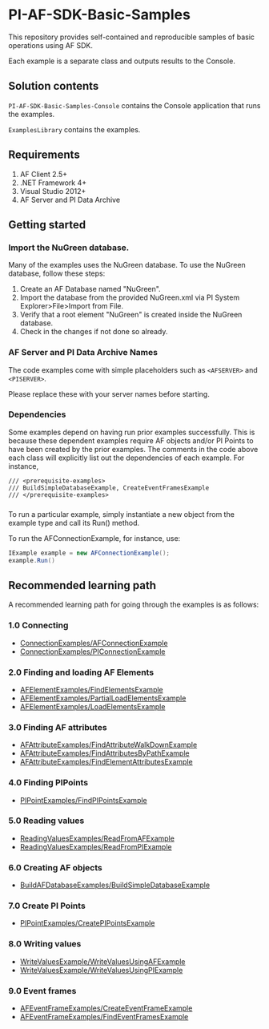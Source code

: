 # PI-AF-SDK-Basic-Samples
This repository provides self-contained and reproducible samples of basic operations using AF SDK.

Each example is a separate class and outputs results to the Console.

## Solution contents

`PI-AF-SDK-Basic-Samples-Console` contains the Console application that runs the examples.

`ExamplesLibrary` contains the examples.

## Requirements

1. AF Client 2.5+
2. .NET Framework 4+
3. Visual Studio 2012+
4. AF Server and PI Data Archive

## Getting started

### Import the NuGreen database.

Many of the examples uses the NuGreen database. To use the NuGreen database, follow these steps:

1. Create an AF Database named "NuGreen".
2. Import the database from the provided NuGreen.xml via PI System Explorer>File>Import from File.
3. Verify that a root element "NuGreen" is created inside the NuGreen database.
4. Check in the changes if not done so already.

### AF Server and PI Data Archive Names

The code examples come with simple placeholders such as `<AFSERVER>` and `<PISERVER>`.

Please replace these with your server names before starting.

### Dependencies

Some examples depend on having run prior examples successfully. This is because these dependent examples require AF objects and/or PI Points to have been created by the prior examples. The comments in the code above each class will explicitly list out the dependencies of each example. For instance,

```
/// <prerequisite-examples>
/// BuildSimpleDatabaseExample, CreateEventFramesExample
/// </prerequisite-examples>
```    

###

To run a particular example, simply instantiate a new object from the example type and call its Run() method.

To run the AFConnectionExample, for instance, use:
```csharp
IExample example = new AFConnectionExample();
example.Run()
```

## Recommended learning path

A recommended learning path for going through the examples is as follows:

### 1.0 Connecting

- [ConnectionExamples/AFConnectionExample](/ExamplesLibrary/ConnectionExamples/AFConnectionExample.cs)
- [ConnectionExamples/PIConnectionExample](/ExamplesLibrary/ConnectionExamples/PIConnectionExample.cs)

### 2.0 Finding and loading AF Elements

- [AFElementExamples/FindElementsExample](/ExamplesLibrary/AFElementExamples/FindElementsExample.cs)
- [AFElementExamples/PartialLoadElementsExample](/ExamplesLibrary/AFElementExamples/PartialLoadElementsExample.cs)
- [AFElementExamples/LoadElementsExample](/ExamplesLibrary/AFElementExamples/LoadElementsExample.cs)
 
### 3.0 Finding AF attributes

- [AFAttributeExamples/FindAttributeWalkDownExample](/ExamplesLibrary/AFAttributeExamples/FindAttributeWalkDownExample.cs)
- [AFAttributeExamples/FindAttributesByPathExample](/ExamplesLibrary/AFAttributeExamples/FindAttributesByPathExample.cs)
- [AFAttributeExamples/FindElementAttributesExample](/ExamplesLibrary/AFAttributeExamples/FindElementAttributesExample.cs)

### 4.0 Finding PIPoints

- [PIPointExamples/FindPIPointsExample](/ExamplesLibrary/PIPointExamples/FindPIPointsExample.cs)

### 5.0 Reading values

- [ReadingValuesExamples/ReadFromAFExample](/ExamplesLibrary/ReadingValuesExamples/ReadFromAFExample.cs)
- [ReadingValuesExamples/ReadFromPIExample](/ExamplesLibrary/ReadingValuesExamples/ReadFromPIExample.cs)

### 6.0 Creating AF objects

- [BuildAFDatabaseExamples/BuildSimpleDatabaseExample](/ExamplesLibrary/BuildAFDatabaseExamples/BuildSimpleDatabaseExample.cs)

### 7.0 Create PI Points 

- [PIPointExamples/CreatePIPointsExample](/ExamplesLibrary/PIPointExamples/CreatePIPointsExample.cs)

### 8.0 Writing values

- [WriteValuesExample/WriteValuesUsingAFExample](/ExamplesLibrary/WriteValuesExample/WriteValuesUsingAFExample.cs)
- [WriteValuesExample/WriteValuesUsingPIExample](/ExamplesLibrary/WriteValuesExample/WriteValuesUsingPIExample.cs)

### 9.0 Event frames

- [AFEventFrameExamples/CreateEventFrameExample](/ExamplesLibrary/AFEventFrameExamples/CreateEventFrameExample.cs)
- [AFEventFrameExamples/FindEventFramesExample](/ExamplesLibrary/AFEventFrameExamples/FindEventFramesExample.cs)
